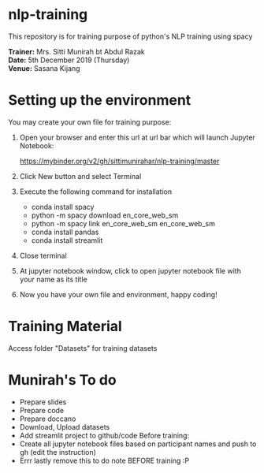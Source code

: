 # nlp-training

This repository is for training purpose of python's NLP training using spacy

__Trainer:__ Mrs. Sitti Munirah bt Abdul Razak
<br>__Date:__ 5th December 2019 (Thursday)
<br>__Venue:__ Sasana Kijang

# Setting up the environment

You may create your own file for training purpose:

1. Open your browser and enter this url at url bar which will launch Jupyter Notebook:
    
    https://mybinder.org/v2/gh/sittimunirahar/nlp-training/master
    
2. Click New button and select Terminal
3. Execute the following command for installation

    - conda install spacy
    - python -m spacy download en_core_web_sm
    - python -m spacy link en_core_web_sm en_core_web_sm
    - conda install pandas
    - conda install streamlit

3. Close terminal
4. At jupyter notebook window, click to open jupyter notebook file with your name as its title 
4. Now you have your own file and environment, happy coding!

# Training Material

Access folder "Datasets" for training datasets 


# Munirah's To do
- Prepare slides
- Prepare code
- Prepare doccano
- Download, Upload datasets
- Add streamlit project to github/code 
Before training:
- Create all jupyter notebook files based on participant names and push to gh (edit the instruction)
- Errr lastly remove this to do note BEFORE training :P


